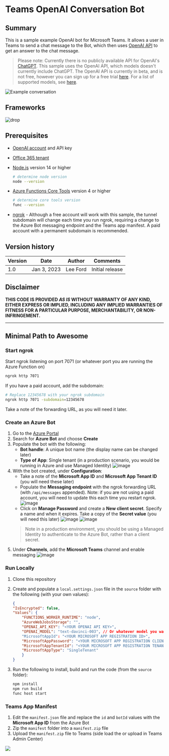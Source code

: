 # Teams OpenAI Conversation Bot

## Summary

This is a sample example OpenAI bot for Microsoft Teams. It allows a user in Teams to send a chat message to the Bot, which then uses [OpenAI API](https://beta.openai.com/overview) to get an answer to the chat message.

> Please note: Currently there is no publicly available API for OpenAI's [ChatGPT](https://openai.com/blog/chatgpt/). This sample uses the OpenAI API, which models doesn't currently include ChatGPT. The OpenAI API is currently in beta, and is not free, however you can sign up for a free trial [here](https://beta.openai.com/). For a list of supported models, see [here](https://beta.openai.com/docs/api-reference/models).

![Example conversation](./assets/example-conversation.gif)

## Frameworks

![drop](https://img.shields.io/badge/Bot&nbsp;Framework-4.18-green.svg)

## Prerequisites

* [OpenAI account](https://beta.openai.com/) and API key
* [Office 365 tenant](https://dev.office.com/sharepoint/docs/spfx/set-up-your-development-environment)
* [Node.js](https://nodejs.org) version 14 or higher

    ```bash
    # determine node version
    node --version
    ```

* [Azure Functions Core Tools](https://github.com/Azure/azure-functions-core-tools) version 4 or higher

    ```bash
    # determine core tools version
    func --version
    ```

* [ngrok](https://ngrok.com/) - Although a free account will work with this sample, the tunnel subdomain will change each time you run ngrok, requiring a change to the Azure Bot messaging endpoint and the Teams app manifest. A paid account with a permanent subdomain is recommended.

## Version history

Version|Date|Author|Comments
-------|----|----|--------
1.0|Jan 3, 2023|Lee Ford|Initial release

## Disclaimer

**THIS CODE IS PROVIDED _AS IS_ WITHOUT WARRANTY OF ANY KIND, EITHER EXPRESS OR IMPLIED, INCLUDING ANY IMPLIED WARRANTIES OF FITNESS FOR A PARTICULAR PURPOSE, MERCHANTABILITY, OR NON-INFRINGEMENT.**

---

## Minimal Path to Awesome

### Start ngrok

Start ngrok listening on port 7071 (or whatever port you are running the Azure Function on)

```bash
ngrok http 7071
```

If you have a paid account, add the subdomain:

```bash
# Replace 12345678 with your ngrok subdomain
ngrok http 7071 -subdomain=12345678
```

Take a note of the forwarding URL, as you will need it later.

### Create an Azure Bot

1. Go to the [Azure Portal](https://portal.azure.com)
2. Search for **Azure Bot** and choose **Create**
3. Populate the bot with the following:
   * **Bot handle**: A unique bot name (the display name can be changed later)
   * **Type of App**: Single tenant (in a production scenario, you would be running in Azure and use Managed Identity)
    ![image](./assets/create-azure-bot.png)
4. With the bot created, under **Configuration**:
   * Take a note of the **Microsoft App ID** and **Microsoft App Tenant ID** (you will need these later)
   * Populate the **Messaging endpoint** with the ngrok forwarding URL (with `/api/messages` appended). Note: if you are not using a paid account, you will need to update this each time you restart ngrok.
    ![image](./assets/azure-bot-configuration.png)
   * Click on **Manage Password** and create a **New client secret**. Specify a name and when it expires. Take a copy of the **Secret value** (you will need this later)
    ![image](./assets/create-client-secret.png)
    ![image](./assets/copy-client-secret.png)
    > Note in a production environment, you should be using a Managed Identity to authenticate to the Azure Bot, rather than a client secret.
5. Under **Channels**, add the **Microsoft Teams** channel and enable messaging
   ![image](./assets/add-teams-channel.png)

### Run Locally

1. Clone this repository
2. Create and populate a `local.settings.json` file in the `source` folder with the following (with your own values):

    ```json
    {
    "IsEncrypted": false,
    "Values": {
        "FUNCTIONS_WORKER_RUNTIME": "node",
        "AzureWebJobsStorage": "",
        "OPENAI_API_KEY": "<YOUR OPENAI API KEY>",
        "OPENAI_MODEL": "text-davinci-003", // Or whatever model you want to use (see https://beta.openai.com/docs/api-reference/models)
        "MicrosoftAppId": "<YOUR MICROSOFT APP REGISTRATION ID>",
        "MicrosoftAppPassword": "<YOUR MICROSOFT APP REGISTRATION CLIENT SECRET>",
        "MicrosoftAppTenantId": "<YOUR MICROSOFT APP REGISTRATION TENANT ID>",
        "MicrosoftAppType": "SingleTenant"
        }
    }
    ```

3. Run the following to install, build and run the code (from the `source` folder):

    ```bash
    npm install
    npm run build
    func host start
    ```

### Teams App Manifest

1. Edit the `manifest.json` file and replace the `id` and `botId` values with the **Microsoft App ID** from the Azure Bot
2. Zip the `manifest` folder into a `manifest.zip` file
3. Upload the `manifest.zip` file to Teams (side load the or upload in Teams Admin Center)

<img src="https://m365-visitor-stats.azurewebsites.net/teams-dev-samples/samples/bot-openai" />
